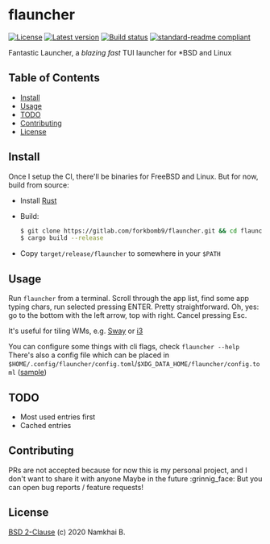 # flauncher

[![License](https://img.shields.io/crates/l/flauncher?style=flat-square)](https://gitlab.com/forkbomb9/flauncher/-/blob/master/LICENSE)
[![Latest version](https://img.shields.io/crates/v/flauncher?style=flat-square)](https://crates.io/crates/flauncher)
[![Build status](https://img.shields.io/gitlab/pipeline/forkbomb9/flauncher?style=flat-square)]()
[![standard-readme compliant](https://img.shields.io/badge/readme%20style-standard-brightgreen.svg?style=flat-square)](https://github.com/RichardLitt/standard-readme)

Fantastic Launcher, a _blazing fast_ TUI launcher for *BSD and Linux

## Table of Contents

- [Install](#install)
- [Usage](#usage)
- [TODO](#todos)
- [Contributing](#contributing)
- [License](#license)

## Install

Once I setup the CI, there'll be binaries for FreeBSD and Linux.
But for now, build from source:

* Install [Rust](https://www.rust-lang.org/learn/get-started)
* Build:
    ```sh
    $ git clone https://gitlab.com/forkbomb9/flauncher.git && cd flauncher
    $ cargo build --release
    ```

* Copy `target/release/flauncher` to somewhere in your `$PATH`

## Usage

Run `flauncher` from a terminal. Scroll through the app list, find some app typing chars, run selected pressing ENTER. Pretty straightforward.
Oh, yes: go to the bottom with the left arrow, top with right. Cancel pressing Esc.

It's useful for tiling WMs, e.g. [Sway](https://swaywm.org/) or [i3](https://i3wm.org/)

You can configure some things with cli flags, check `flauncher --help`
There's also a config file which can be placed in `$HOME/.config/flauncher/config.toml`/`$XDG_DATA_HOME/flauncher/config.toml` ([sample](./config.toml))

## TODO

* Most used entries first
* Cached entries

## Contributing

PRs are not accepted because for now this is my personal project, and I don't want to share it with anyone
Maybe in the future :grinnig_face:
But you can open bug reports / feature requests!

## License

[BSD 2-Clause](./LICENSE) (c) 2020 Namkhai B.

